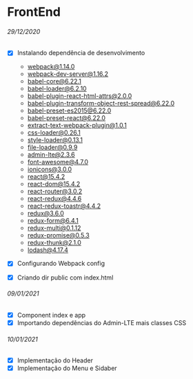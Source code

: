 # FrontEnd

###### 29/12/2020

- [x] Instalando dependência de desenvolvimento

  - webpack@1.14.0
  - webpack-dev-server@1.16.2
  - babel-core@6.22.1
  - babel-loader@6.2.10
  - babel-plugin-react-html-attrs@2.0.0
  - babel-plugin-transform-object-rest-spread@6.22.0
  - babel-preset-es2015@6.22.0
  - babel-preset-react@6.22.0
  - extract-text-webpack-plugin@1.0.1
  - css-loader@0.26.1
  - style-loader@0.13.1
  - file-loader@0.9.9
  - admin-lte@2.3.6
  - font-awesome@4.7.0
  - ionicons@3.0.0
  - react@15.4.2
  - react-dom@15.4.2
  - react-router@3.0.2
  - react-redux@4.4.6
  - react-redux-toastr@4.4.2
  - redux@3.6.0
  - redux-form@6.4.1
  - redux-multi@0.1.12
  - redux-promise@0.5.3
  - redux-thunk@2.1.0
  - lodash@4.17.4

- [x] Configurando Webpack config
- [x] Criando dir public com index.html

###### 09/01/2021

- [x] Component index e app
- [x] Importando dependências do Admin-LTE mais classes CSS

###### 10/01/2021

- [x] Implementação do Header
- [x] Implementação do Menu e Sidaber
